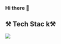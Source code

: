 ### Hi there 👋
## ⚒ Tech Stac k⚒
<img src="https://img.shields.io/badge/Python-3776AB?style=flat-square&logo=python&logoColor=white"/>

<!--
**jeungHunLee/jeungHunLee** is a ✨ _special_ ✨ repository because its `README.md` (this file) appears on your GitHub profile.

Here are some ideas to get you started:

- 🔭 I’m currently working on ...
- 🌱 I’m currently learning ...
- 👯 I’m looking to collaborate on ...
- 🤔 I’m looking for help with ...
- 💬 Ask me about ...
- 📫 How to reach me: ...
- 😄 Pronouns: ...
- ⚡ Fun fact: ...
-->
